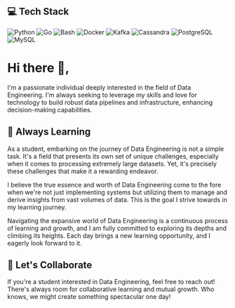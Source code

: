 <!--
**mukmookk/mukmookk** is a ✨ _special_ ✨ repository because its `README.md` (this file) appears on your GitHub profile.

Here are some ideas to get you started:

- 🔭 I’m currently working on ...
- 🌱 I’m currently learning ...
- 👯 I’m looking to collaborate on ...
- 🤔 I’m looking for help with ...
- 💬 Ask me about ...
- 📫 How to reach me: ...
- 😄 Pronouns: ...
- ⚡ Fun fact: ...
-->

## 💻 Tech Stack

![Python](https://img.shields.io/badge/-Python-black?style=flat-square&logo=Python)
![Go](https://img.shields.io/badge/-Go-black?style=flat-square&logo=Go)
![Bash](https://img.shields.io/badge/-Bash-black?style=flat-square&logo=gnu-bash)
![Docker](https://img.shields.io/badge/-Docker-black?style=flat-square&logo=docker)
![Kafka](https://img.shields.io/badge/-Kafka-black?style=flat-square&logo=apachekafka)
![Cassandra](https://img.shields.io/badge/-Cassandra-black?style=flat-square&logo=apache-cassandra)
![PostgreSQL](https://img.shields.io/badge/-PostgreSQL-black?style=flat-square&logo=postgresql)
![MySQL](https://img.shields.io/badge/-MySQL-black?style=flat-square&logo=mysql)

# Hi there 👋, 

I'm a passionate individual deeply interested in the field of Data Engineering. I'm always seeking to leverage my skills and love for technology to build robust data pipelines and infrastructure, enhancing decision-making capabilities.

## 🌱 Always Learning 

As a student, embarking on the journey of Data Engineering is not a simple task. It's a field that presents its own set of unique challenges, especially when it comes to processing extremely large datasets. Yet, it's precisely these challenges that make it a rewarding endeavor.

I believe the true essence and worth of Data Engineering come to the fore when we're not just implementing systems but utilizing them to manage and derive insights from vast volumes of data. This is the goal I strive towards in my learning journey.

Navigating the expansive world of Data Engineering is a continuous process of learning and growth, and I am fully committed to exploring its depths and climbing its heights. Each day brings a new learning opportunity, and I eagerly look forward to it.

## 👯 Let's Collaborate

If you're a student interested in Data Engineering, feel free to reach out! There's always room for collaborative learning and mutual growth. Who knows, we might create something spectacular one day!
